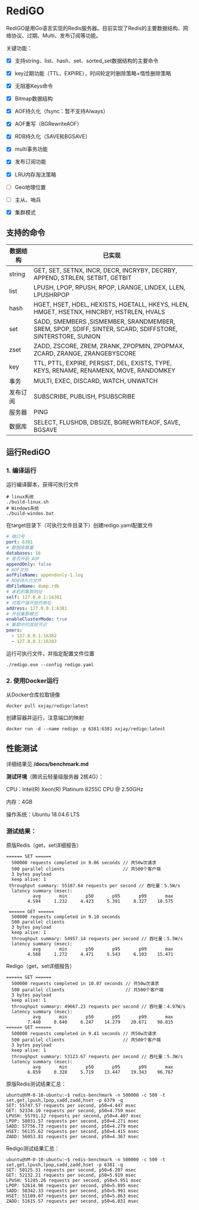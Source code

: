 # RediGO

RediGO是用Go语言实现的Redis服务器。目前实现了Redis的主要数据结构、网络协议、过期、Multi、发布订阅等功能。

关键功能：

- [x] 支持string、list、hash、set、sorted_set数据结构的主要命令
- [x] key过期功能（TTL、EXPIRE），时间轮定时删除策略+惰性删除策略
- [x] 无阻塞Keys命令
- [x] Bitmap数据结构
- [x] AOF持久化（fsync：暂不支持Always）
- [x] AOF重写（BGRewriteAOF）
- [x] RDB持久化（SAVE和BGSAVE）
- [x] multi事务功能
- [x] 发布订阅功能
- [x] LRU内存淘汰策略
- [ ] Geo地理位置
- [ ] 主从、哨兵
- [x] 集群模式



## 支持的命令

| 数据结构 | 已实现                                                       |
| -------- | ------------------------------------------------------------ |
| string   | GET, SET, SETNX, INCR, DECR, INCRYBY, DECRBY, APPEND, STRLEN, SETBIT, GETBIT |
| list     | LPUSH, LPOP, RPUSH, RPOP, LRANGE, LINDEX, LLEN, LPUSHRPOP    |
| hash     | HGET, HSET, HDEL, HEXISTS, HGETALL, HKEYS, HLEN, HMGET, HSETNX, HINCRBY, HSTRLEN, HVALS |
| set      | SADD, SMEMBERS ,SISMEMBER, SRANDMEMBER, SREM, SPOP, SDIFF, SINTER, SCARD, SDIFFSTORE, SINTERSTORE, SUNION |
| zset     | ZADD, ZSCORE, ZREM, ZRANK, ZPOPMIN, ZPOPMAX, ZCARD, ZRANGE, ZRANGEBYSCORE |
| key      | TTL, PTTL, EXPIRE, PERSIST, DEL, EXISTS, TYPE, KEYS, RENAME, RENAMENX, MOVE, RANDOMKEY |
| 事务     | MULTI, EXEC, DISCARD, WATCH, UNWATCH                         |
| 发布订阅 | SUBSCRIBE, PUBLISH, PSUBSCRIBE                               |
| 服务器   | PING                                                         |
| 数据库   | SELECT, FLUSHDB, DBSIZE, BGREWRITEAOF, SAVE, BGSAVE          |



## 运行RediGO

### 1. 编译运行

运行编译脚本，获得可执行文件

```shell
# linux系统
./build-linux.sh
# Windows系统
./build-windos.bat
```

在target目录下（可执行文件目录下）创建redigo.yaml配置文件

```yaml
# 端口号
port: 6381
# 数据库数量
databases: 16
# 是否开启 AOF
appendOnly: false
# AOF文件
aofFileName: appendonly-1.log
# RDB持久化文件
dbFileName: dump.rdb
# 本机的集群地址
self: 127.0.0.1:16381
# 对客户端开放的地址
address: 127.0.0.1:6381
# 开启集群模式
enableClusterMode: true
# 集群中的其他节点
peers:
  - 127.0.0.1:16382
  - 127.0.0.1:16383
```

运行可执行文件，并指定配置文件位置

```
./redigo.exe --config redigo.yaml
```

### 2. 使用Docker运行

从Docker仓库拉取镜像

```
docker pull xxjay/redigo:latest
```

创建容器并运行，注意端口的映射

```
docker run -d --name redigo -p 6381:6381 xxjay/redigo:latest
```

## 性能测试

详细结果见 **/docs/benchmark.md**

**测试环境**（腾讯云轻量级服务器 2核4G）：

CPU：Intel(R) Xeon(R) Platinum 8255C CPU @ 2.50GHz

内存：4GB

操作系统：Ubuntu 18.04.6 LTS

### 测试结果：

原版Redis（get，set详细报告）

```
====== SET ======                                                   
  500000 requests completed in 9.06 seconds // 共50w次请求
  500 parallel clients                      // 共500个客户端
  3 bytes payload
  keep alive: 1
 throughput summary: 55187.64 requests per second // 吞吐量：5.5W/s
  latency summary (msec):
          avg       min       p50       p95       p99       max
        4.594     1.232     4.423     5.391     8.327    18.575
 
 ====== GET ======                                                   
  500000 requests completed in 9.10 seconds  
  500 parallel clients                       
  3 bytes payload
  keep alive: 1
  throughput summary: 54957.14 requests per second // 吞吐量：5.5W/s
  latency summary (msec):
          avg       min       p50       p95       p99       max
        4.588     1.272     4.471     5.543     6.103    15.471
```

Redigo（get，set详细报告）

```
====== SET ======                                                    
  500000 requests completed in 10.07 seconds // 共50w次请求
  500 parallel clients                       // 共500个客户端
  3 bytes payload
  keep alive: 1
  throughput summary: 49667.23 requests per second // 吞吐量：4.97W/s
  latency summary (msec):
          avg       min       p50       p95       p99       max
        7.440     0.640     6.247    14.279    20.671    98.815
====== GET ======                                                    
  500000 requests completed in 9.41 seconds // 共50w次请求
  500 parallel clients                      // 共500个客户端
  3 bytes payload
  keep alive: 1
  throughput summary: 53123.67 requests per second // 吞吐量：5.3W/s
  latency summary (msec):
          avg       min       p50       p95       p99       max
        6.859     0.328     5.719    13.447    19.343    96.767

```

原版Redis测试结果汇总：

```
ubuntu@VM-0-10-ubuntu:~$ redis-benchmark -n 500000 -c 500 -t set,get,lpush,lpop,sadd,zadd,hset -p 6379 -q
SET: 55747.57 requests per second, p50=4.447 msec                   
GET: 52334.10 requests per second, p50=4.759 msec                   
LPUSH: 55791.12 requests per second, p50=4.407 msec                   
LPOP: 58031.57 requests per second, p50=4.271 msec                   
SADD: 57756.73 requests per second, p50=4.279 msec                   
HSET: 56135.62 requests per second, p50=4.415 msec                   
ZADD: 56053.81 requests per second, p50=4.367 msec
```

Redigo测试结果汇总：

```
ubuntu@VM-0-10-ubuntu:~$ redis-benchmark -n 500000 -c 500 -t set,get,lpush,lpop,sadd,zadd,hset -p 6381 -q
SET: 50125.31 requests per second, p50=6.207 msec                    
GET: 52132.21 requests per second, p50=5.919 msec                    
LPUSH: 51245.26 requests per second, p50=5.951 msec                    
LPOP: 52614.96 requests per second, p50=5.895 msec                    
SADD: 50342.33 requests per second, p50=5.991 msec                    
HSET: 51109.07 requests per second, p50=5.863 msec                    
ZADD: 51615.57 requests per second, p50=6.031 msec      
```

